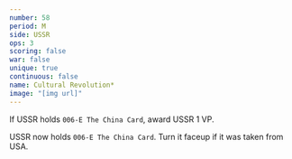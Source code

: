 ```yaml
---
number: 58
period: M
side: USSR
ops: 3
scoring: false
war: false
unique: true
continuous: false
name: Cultural Revolution*
image: "[img url]"
---
```

If USSR holds `006-E The China Card`, award USSR 1 VP.

USSR now holds `006-E The China Card`. Turn it faceup if it was taken from USA.
